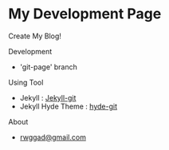 # My Development Page

Create My Blog!

Development
* 'git-page' branch

Using Tool
* Jekyll : [Jekyll-git](https://jekyllrb-ko.github.io/)
* Jekyll Hyde Theme : [hyde-git](https://github.com/poole/hyde/)

About
* rwggad@gmail.com
